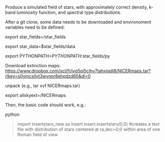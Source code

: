 Produce a simulated field of stars, with approximately correct density, k-band luminosity function, and spectral type distributions.

After a git clone, some data needs to be downloaded and environoment variables need to be defined:

export star_fields=<where you git cloned from>/star_fields

export star_data=$star_fields/data

export PYTHONPATH=$PYTHONPATH:$star_fields/py

Download extinction maps: https://www.dropbox.com/scl/fi/ivq5qi5cjhv7tahxiqdl8/NICERmaps.tar?rlkey=s0ymcsilvt3wvnpr8ehpdzd65&dl=0

unpack (e.g., tar xvf NICERmaps.tar)

export allskyext=<where you downloaded NICERmaps.tar>/NICERmaps

Then, the basic code should work, e.g.:

python
>import insertstars_new as insert
>insert.insertstars(0,0) #creates a text file with distribution of stars centered at ra,dec=0,0 within area of one Roman field of view

